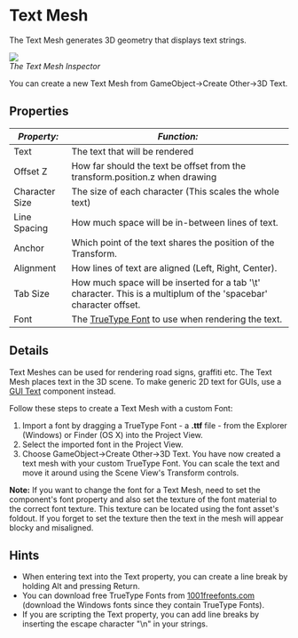 Text Mesh
=========


The <span class=keyword>Text Mesh</span> generates 3D geometry that displays text strings.

![](http://docwiki.hq.unity3d.com/uploads/Main/Inspector-TextMesh.png)  
_The Text Mesh <span class=keyword>Inspector</span>_

You can create a new Text Mesh from <span class=menu>GameObject->Create Other->3D Text</span>.


Properties
----------



|**_Property:_** |**_Function:_** |
|--|--|
|<span class=component>Text</span> |The text that will be rendered |
|<span class=component>Offset Z</span> |How far should the text be offset from the transform.position.z when drawing |
|<span class=component>Character Size</span> |The size of each character (This scales the whole text) |
|<span class=component>Line Spacing</span> |How much space will be in-between lines of text. |
|<span class=component>Anchor</span> |Which point of the text shares the position of the Transform. |
|<span class=component>Alignment</span> |How lines of text are aligned (Left, Right, Center). |
|<span class=component>Tab Size</span> |How much space will be inserted for a tab '\t' character. This is a multiplum of the 'spacebar' character offset. |
|<span class=component>Font</span> |The [TrueType Font](class-font.html) to use when rendering the text. |


Details
-------


Text Meshes can be used for rendering road signs, graffiti etc.  The Text Mesh places text in the 3D scene. To make generic 2D text for GUIs, use a [GUI Text](class-guitext.html) component instead.

Follow these steps to create a Text Mesh with a custom Font:
1. Import a font by dragging a TrueType Font - a __.ttf__ file - from the Explorer (Windows) or Finder (OS X) into the <span class=keyword>Project View</span>.
1. Select the imported font in the Project View.
1. Choose <span class=menu>GameObject->Create Other->3D Text</span>.
You have now created a text mesh with your custom TrueType Font.  You can scale the text and move it around using the <span class=keyword>Scene View's</span> <span class=keyword>Transform</span> controls.

__Note:__ If you want to change the font for a Text Mesh, need to set the component's font property and also set the texture of the font material to the correct font texture. This texture can be located using the font asset's foldout. If you forget to set the texture then the text in the mesh will appear blocky and misaligned. 

Hints
-----

* When entering text into the <span class=component>Text</span> property, you can create a line break by holding <span class=menu>Alt</span> and pressing <span class=menu>Return</span>.
* You can download free TrueType Fonts from [1001freefonts.com](http://www.1001freefonts.com/fonts/afonts.htm.html) (download the Windows fonts since they contain TrueType Fonts).
* If you are scripting the <span class=component>Text</span> property, you can add line breaks by inserting the escape character "\n" in your strings.

